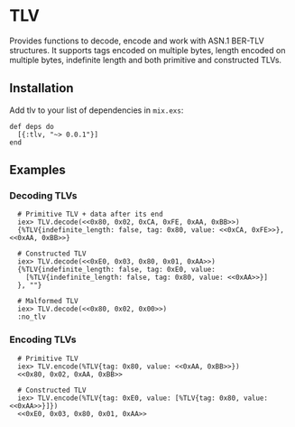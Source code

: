 # TLV

Provides functions to decode, encode and work with ASN.1 BER-TLV structures. It supports tags encoded on multiple
bytes, length encoded on multiple bytes, indefinite length and both primitive and constructed TLVs.

## Installation
Add tlv to your list of dependencies in `mix.exs`:

    def deps do
      [{:tlv, "~> 0.0.1"}]
    end

## Examples

### Decoding TLVs
      # Primitive TLV + data after its end
      iex> TLV.decode(<<0x80, 0x02, 0xCA, 0xFE, 0xAA, 0xBB>>)
      {%TLV{indefinite_length: false, tag: 0x80, value: <<0xCA, 0xFE>>}, <<0xAA, 0xBB>>}

      # Constructed TLV
      iex> TLV.decode(<<0xE0, 0x03, 0x80, 0x01, 0xAA>>)
      {%TLV{indefinite_length: false, tag: 0xE0, value:
        [%TLV{indefinite_length: false, tag: 0x80, value: <<0xAA>>}]
      }, ""}

      # Malformed TLV
      iex> TLV.decode(<<0x80, 0x02, 0x00>>)
      :no_tlv

### Encoding TLVs
      # Primitive TLV
      iex> TLV.encode(%TLV{tag: 0x80, value: <<0xAA, 0xBB>>})
      <<0x80, 0x02, 0xAA, 0xBB>>

      # Constructed TLV
      iex> TLV.encode(%TLV{tag: 0xE0, value: [%TLV{tag: 0x80, value: <<0xAA>>}]})
      <<0xE0, 0x03, 0x80, 0x01, 0xAA>>
